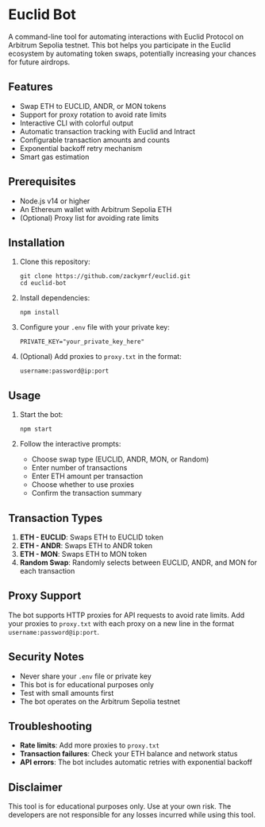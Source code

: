 # Euclid Bot

A command-line tool for automating interactions with Euclid Protocol on Arbitrum Sepolia testnet. This bot helps you participate in the Euclid ecosystem by automating token swaps, potentially increasing your chances for future airdrops.

## Features

- Swap ETH to EUCLID, ANDR, or MON tokens
- Support for proxy rotation to avoid rate limits
- Interactive CLI with colorful output
- Automatic transaction tracking with Euclid and Intract
- Configurable transaction amounts and counts
- Exponential backoff retry mechanism
- Smart gas estimation

## Prerequisites

- Node.js v14 or higher
- An Ethereum wallet with Arbitrum Sepolia ETH
- (Optional) Proxy list for avoiding rate limits

## Installation

1. Clone this repository:
   ```
   git clone https://github.com/zackymrf/euclid.git
   cd euclid-bot
   ```

2. Install dependencies:
   ```
   npm install
   ```

3. Configure your `.env` file with your private key:
   ```
   PRIVATE_KEY="your_private_key_here"
   ```

4. (Optional) Add proxies to `proxy.txt` in the format:
   ```
   username:password@ip:port
   ```

## Usage

1. Start the bot:
   ```
   npm start
   ```

2. Follow the interactive prompts:
   - Choose swap type (EUCLID, ANDR, MON, or Random)
   - Enter number of transactions
   - Enter ETH amount per transaction
   - Choose whether to use proxies
   - Confirm the transaction summary

## Transaction Types

1. **ETH - EUCLID**: Swaps ETH to EUCLID token
2. **ETH - ANDR**: Swaps ETH to ANDR token
3. **ETH - MON**: Swaps ETH to MON token
4. **Random Swap**: Randomly selects between EUCLID, ANDR, and MON for each transaction

## Proxy Support

The bot supports HTTP proxies for API requests to avoid rate limits. Add your proxies to `proxy.txt` with each proxy on a new line in the format `username:password@ip:port`.

## Security Notes

- Never share your `.env` file or private key
- This bot is for educational purposes only
- Test with small amounts first
- The bot operates on the Arbitrum Sepolia testnet

## Troubleshooting

- **Rate limits**: Add more proxies to `proxy.txt`
- **Transaction failures**: Check your ETH balance and network status
- **API errors**: The bot includes automatic retries with exponential backoff

## Disclaimer

This tool is for educational purposes only. Use at your own risk. The developers are not responsible for any losses incurred while using this tool.
```